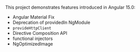 This project demonstrates features introduced in Angular 15.0:

- Angular Material Fix
- Deprecation of providedIn NgModule
- `provideHttpClient`
- Directive Composition API
- functional injectors
- NgOptimizedImage
